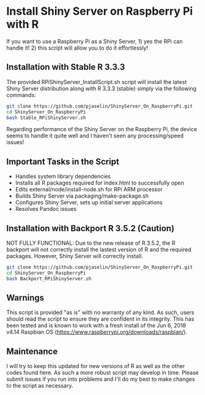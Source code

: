 # Install Shiny Server on Raspberry Pi with R

If you want to use a Raspberry Pi as a Shiny Server, 1) yes the RPi can handle it! 2) this script will allow you to do it effortlessly!

## Installation with Stable R 3.3.3

The provided RPiShinyServer_InstallScript.sh script will install the latest Shiny Server distribution along with R 3.3.3 (stable) simply via the following commands:

```bash
git clone https://github.com/pjaselin/ShinyServer_On_RaspberryPi.git
cd ShinyServer_On_RaspberryPi
bash Stable_RPiShinyServer.sh
```

Regarding performance of the Shiny Server on the Raspberry Pi, the device seems to handle it quite well and I haven't seen any processing/speed issues!

## Important Tasks in the Script
- Handles system library dependencies
- Installs all R packages required for index.html to successfully open
- Edits external/node/install-node.sh for RPi ARM processor
- Builds Shiny Server via packaging/make-package.sh
- Configures Shiny Server, sets up initial server applications
- Resolves Pandoc issues

## Installation with Backport R 3.5.2 (Caution)

NOT FULLY FUNCTIONAL: Due to the new release of R 3.5.2, the R backport will not correctly install the lastest version of R and the required packages. However, Shiny Server will correctly install.

```bash
git clone https://github.com/pjaselin/ShinyServer_On_RaspberryPi.git
cd ShinyServer_On_RaspberryPi
bash Backport_RPiShinyServer.sh
```

## Warnings
This script is provided "as is" with no warranty of any kind. As such, users should read the script to ensure they are confident in its integrity. This has been tested and is known to work with a fresh install of the Jun 6, 2018 v4.14 Raspbian OS (https://www.raspberrypi.org/downloads/raspbian/).

## Maintenance
I will try to keep this updated for new versions of R as well as the other codes found here. As such a more robust script may develop in time. Please submit issues if you run into problems and I'll do my best to make changes to the script as necessary.

